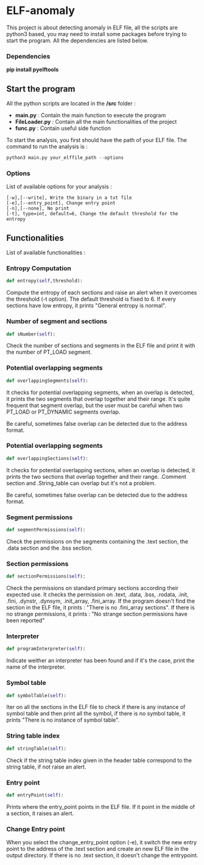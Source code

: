 # ELF-anomaly

This project is about detecting anomaly in ELF file, all the scripts are python3 based, you may need to install some packages before trying to start the program. All the dependencies are listed below. 

### Dependencies
**pip install pyelftools**

## Start the program

All the python scripts are located in the **/src** folder :
* **main.py** : Contain the main function to execute the program
* **FileLoader.py** : Contain all the main functionalities of the project
* **func.py** : Contain useful side function

To start the analysis, you first should have the path of your ELF file. The command to run the analysis is :

```python
python3 main.py your_elffile_path --options
```

### Options

List of available options for your analysis :

```text
[-w],[--write], Write the binary in a txt file
[-e],[--entry_point], Change entry point
[-n],[--none], No print
[-t], type=int, default=6, Change the default threshold for the entropy
```

## Functionalities 

List of available functionalities :

### Entropy Computation

```python
def entropy(self,threshold):
```
Compute the entropy of each sections and raise an alert when it overcomes the threshold (-t option). The default threshold is fixed to 6. If every sections have low entropy, it prints "General entropy is normal".

### Number of segment and sections

```python
def sNumber(self):
```

Check the number of sections and segments in the ELF file and print it with the number of PT_LOAD segment.

### Potential overlapping segments

```python
def overlappingSegments(self):
```

It checks for potential overlapping segments, when an overlap is detected, it prints the two segments that overlap together and their range. It's quite frequent that segment overlap, but the user must be careful when two PT_LOAD or PT_DYNAMIC segments overlap.

Be careful, sometimes false overlap can be detected due to the address format.

### Potential overlapping segments

```python
def overlappingSections(self):
```

It checks for potential overlapping sections, when an overlap is detected, it prints the two sections that overlap together and their range. .Comment section and .String_table can overlap but it's not a problem.

Be careful, sometimes false overlap can be detected due to the address format.

### Segment permissions

```python
def segmentPermissions(self):
```

Check the permissions on the segments containing the .text section, the .data section and the .bss section. 

### Section permissions

```python
def sectionPermissions(self):
```

Check the permissions on standard primary sections according their expected use. It checks the permission on .text, .data, .bss, .rodata, .init, .fini, .dynstr, .dynsym, .init_array, .fini_array. If the program doesn't find the section in the ELF file, it prints : "There is no .fini_array sections". If there is no strange permissions, it prints : "No strange section permissions have been reported" 

### Interpreter

```python
def programInterpreter(self):
```

Indicate weither an interpreter has been found and if it's the case, print the name of the interpreter. 

### Symbol table

```python
def symbolTable(self):
```

Iter on all the sections in the ELF file to check if there is any instance of symbol table and then print all the symbol, if there is no symbol table, it prints "There is no instance of symbol table".

### String table index

```python
def stringTable(self):
```

Check if the string table index given in the header table correspond to the string table, if not raise an alert.

### Entry point

```python
def entryPoint(self):
```

Prints where the entry_point points in the ELF file. If it point in the middle of a section, it raises an alert.

### Change Entry point

When you select the change_entry_point option (-e), it switch the new entry point to the address of the .text section and create an new ELF file in the output directory. If there is no .text section, it doesn't change the entrypoint.
